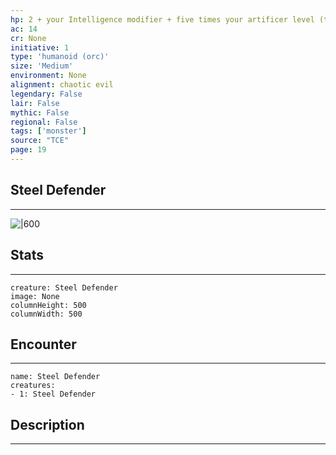 ```yaml
---
hp: 2 + your Intelligence modifier + five times your artificer level (the defender has a number of Hit Dice [d8s] equal to your artificer level)
ac: 14
cr: None
initiative: 1
type: 'humanoid (orc)'    
size: 'Medium'
environment: None
alignment: chaotic evil
legendary: False
lair: False
mythic: False
regional: False
tags: ['monster']
source: "TCE"
page: 19
---
```


## Steel Defender
---

![|600](D:/Program%20Files/5e.tools/img/bestiary/TCE/Steel%20Defender.png)

## Stats
---

```statblock
creature: Steel Defender
image: None
columnHeight: 500
columnWidth: 500
```

## Encounter
---

```encounter-table
name: Steel Defender
creatures:
- 1: Steel Defender
```

## Description
---





